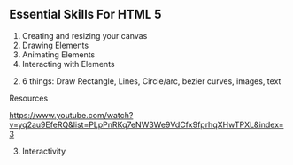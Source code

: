## Essential Skills For HTML 5

1. Creating and resizing your canvas
2. Drawing Elements
3. Animating Elements
4. Interacting with Elements

2) 6 things: Draw Rectangle, Lines, Circle/arc, bezier curves, images, text

Resources

https://www.youtube.com/watch?v=yq2au9EfeRQ&list=PLpPnRKq7eNW3We9VdCfx9fprhqXHwTPXL&index=3

3. Interactivity
